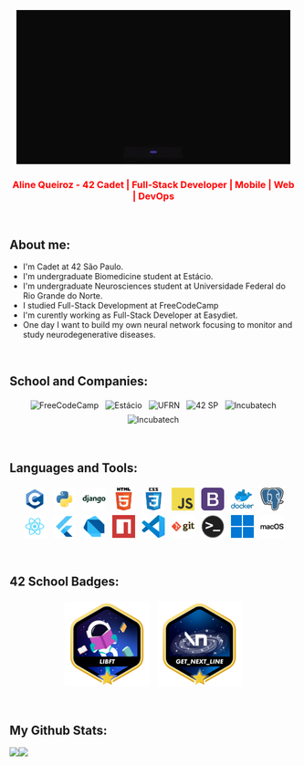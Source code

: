 <p align="center" width="100%">
    <img src="./intro.gif">
</p>

### <p align="center" style="color: red;"> Aline Queiroz - 42 Cadet | Full-Stack Developer | Mobile | Web | DevOps</p>

<br />

## About me:

- I'm Cadet at 42 São Paulo.
- I'm undergraduate Biomedicine student at Estácio.
- I'm undergraduate Neurosciences student at Universidade Federal do Rio Grande do Norte.
- I studied Full-Stack Development at FreeCodeCamp
- I'm curently working as Full-Stack Developer at Easydiet.
- One day I want to build my own neural network focusing to monitor and study neurodegenerative diseases.

<br />

## School and Companies:
<p align="center">
<img src="https://design-style-guide.freecodecamp.org/downloads/fcc_secondary_small.svg" alt="FreeCodeCamp" height="40" style="vertical-align:top; margin:4px">
<img src="https://seeklogo.com/images/U/universidade-estacio-de-sa-logo-2626AAE851-seeklogo.com.png" alt="Estácio" height="40" style="vertical-align:top; margin:4px">
<img src="https://ufrn.br/resources/documentos/identidadevisual/logotipo/logotipo_flat.png" alt="UFRN" height="40" style="vertical-align:top; margin:4px">
<img src="https://encrypted-tbn0.gstatic.com/images?q=tbn:ANd9GcRTole_RNp_nyQk0mqq5jHJxntZuAzrjYTOFZfHPIRJjg&s" alt="42 SP" height="40" style="vertical-align:top; margin:4px">
<img src="https://incubatech.com.br/static/66605966a04d5b9ef38feb2c196056eb/f1913/logo-incubatech.png" alt="Incubatech" height="40" style="vertical-align:top; margin:4px">
<img src="https://painel.easydiet.com.br/static/assets/logo-gray.png" alt="Incubatech" height="40" style="vertical-align:top; margin:4px">

</p>

<br />

## Languages and Tools:
<p align="center">
<img src="https://raw.githubusercontent.com/github/explore/80688e429a7d4ef2fca1e82350fe8e3517d3494d/topics/c/c.png" alt="C" height="40" style="vertical-align:top; margin:4px">
<img src="https://raw.githubusercontent.com/github/explore/80688e429a7d4ef2fca1e82350fe8e3517d3494d/topics/python/python.png" alt="Python" height="40" style="vertical-align:top; margin:4px">
<img src="https://raw.githubusercontent.com/github/explore/80688e429a7d4ef2fca1e82350fe8e3517d3494d/topics/django/django.png" alt="Django" height="40" style="vertical-align:top; margin:4px">
<img src="https://raw.githubusercontent.com/github/explore/80688e429a7d4ef2fca1e82350fe8e3517d3494d/topics/html/html.png" alt="HTML" height="40" style="vertical-align:top; margin:4px">
<img src="https://raw.githubusercontent.com/github/explore/80688e429a7d4ef2fca1e82350fe8e3517d3494d/topics/css/css.png" alt="CSS" height="40" style="vertical-align:top; margin:4px">
<img src="https://raw.githubusercontent.com/github/explore/80688e429a7d4ef2fca1e82350fe8e3517d3494d/topics/javascript/javascript.png" alt="Javascript" height="40" style="vertical-align:top; margin:4px">
<img src="https://raw.githubusercontent.com/github/explore/80688e429a7d4ef2fca1e82350fe8e3517d3494d/topics/bootstrap/bootstrap.png" alt="Bootstrap" height="40" style="vertical-align:top; margin:4px">
<img src="https://raw.githubusercontent.com/github/explore/80688e429a7d4ef2fca1e82350fe8e3517d3494d/topics/docker/docker.png" alt="Docker" height="40" style="vertical-align:top; margin:4px">
<img src="https://raw.githubusercontent.com/github/explore/80688e429a7d4ef2fca1e82350fe8e3517d3494d/topics/postgresql/postgresql.png" alt="PostgreSQL" height="40" style="vertical-align:top; margin:4px">
<img src="https://raw.githubusercontent.com/github/explore/80688e429a7d4ef2fca1e82350fe8e3517d3494d/topics/react/react.png" alt="React" height="40" style="vertical-align:top; margin:4px">
<img src="https://raw.githubusercontent.com/github/explore/80688e429a7d4ef2fca1e82350fe8e3517d3494d/topics/flutter/flutter.png" alt="Flutter" height="40" style="vertical-align:top; margin:4px">
<img src="https://raw.githubusercontent.com/github/explore/80688e429a7d4ef2fca1e82350fe8e3517d3494d/topics/dart/dart.png" alt="Dart" height="40" style="vertical-align:top; margin:4px">
<img src="https://raw.githubusercontent.com/github/explore/80688e429a7d4ef2fca1e82350fe8e3517d3494d/topics/npm/npm.png" alt="NPM" height="40" style="vertical-align:top; margin:4px">
<img src="https://raw.githubusercontent.com/github/explore/80688e429a7d4ef2fca1e82350fe8e3517d3494d/topics/visual-studio-code/visual-studio-code.png" alt="VS Code" height="40" style="vertical-align:top; margin:4px">
<img src="https://raw.githubusercontent.com/github/explore/80688e429a7d4ef2fca1e82350fe8e3517d3494d/topics/git/git.png" alt="Git" height="40" style="vertical-align:top; margin:4px">
<img src="https://raw.githubusercontent.com/github/explore/80688e429a7d4ef2fca1e82350fe8e3517d3494d/topics/terminal/terminal.png" alt="Terminal" height="40" style="vertical-align:top; margin:4px">
<img src="https://raw.githubusercontent.com/github/explore/80688e429a7d4ef2fca1e82350fe8e3517d3494d/topics/windows/windows.png" alt="Windows" height="40" style="vertical-align:top; margin:4px">
<img src="https://raw.githubusercontent.com/github/explore/80688e429a7d4ef2fca1e82350fe8e3517d3494d/topics/macos/macos.png" alt="MacOs" height="40" style="vertical-align:top; margin:4px">

</p>

<br />

## 42 School Badges:
<p align="center">
<img src="./libft_bonus.png" alt="Libtf" style="vertical-align:top; margin:4px">
<img src="./gnl_bonus.png" alt="Libtf" style="vertical-align:top; margin:4px">

</p>

<br />

## My Github Stats:

<div>
<a href="https://github-readme-stats.vercel.app/api?username=alineagq&theme=tokyonight">
  <img  align="left" src="https://github-readme-stats.vercel.app/api?username=alineagq&count_private=true&show_icons=true&theme=tokyonight" />
</a>
<a href="https://github-readme-stats.vercel.app/api/top-langs/?username=alineagq&hide=php&theme=tokyonight">
  <img align="left" src="https://github-readme-stats.vercel.app/api/top-langs/?username=alineagq&hide=php&theme=tokyonight" />
</a>
</div>
